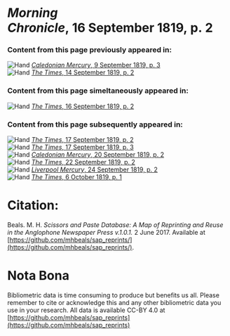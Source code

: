# *Morning Chronicle*, 16 September 1819, p. 2  
  
### Content from this page previously appeared in:  
![Hand](http://scissorsandpaste.net/wp-content/uploads/2017/06/smallhandpointer.png) [*Caledonian Mercury*, 9 September 1819, p. 3](https://mhbeals.github.io/sap_html/Caledonian-Mercury/Caledonian-Mercury-9-September-1819-p-3)  
![Hand](http://scissorsandpaste.net/wp-content/uploads/2017/06/smallhandpointer.png) [*The Times*, 14 September 1819, p. 2](https://mhbeals.github.io/sap_html/The-Times/The-Times-14-September-1819-p-2)  
  
### Content from this page simeltaneously appeared in:  
![Hand](http://scissorsandpaste.net/wp-content/uploads/2017/06/smallhandpointer.png) [*The Times*, 16 September 1819, p. 2](https://mhbeals.github.io/sap_html/The-Times/The-Times-16-September-1819-p-2)  
  
### Content from this page subsequently appeared in:  
![Hand](http://scissorsandpaste.net/wp-content/uploads/2017/06/smallhandpointer.png) [*The Times*, 17 September 1819, p. 2](https://mhbeals.github.io/sap_html/The-Times/The-Times-17-September-1819-p-2)  
![Hand](http://scissorsandpaste.net/wp-content/uploads/2017/06/smallhandpointer.png) [*The Times*, 17 September 1819, p. 3](https://mhbeals.github.io/sap_html/The-Times/The-Times-17-September-1819-p-3)  
![Hand](http://scissorsandpaste.net/wp-content/uploads/2017/06/smallhandpointer.png) [*Caledonian Mercury*, 20 September 1819, p. 2](https://mhbeals.github.io/sap_html/Caledonian-Mercury/Caledonian-Mercury-20-September-1819-p-2)  
![Hand](http://scissorsandpaste.net/wp-content/uploads/2017/06/smallhandpointer.png) [*The Times*, 22 September 1819, p. 2](https://mhbeals.github.io/sap_html/The-Times/The-Times-22-September-1819-p-2)  
![Hand](http://scissorsandpaste.net/wp-content/uploads/2017/06/smallhandpointer.png) [*Liverpool Mercury*, 24 September 1819, p. 2](https://mhbeals.github.io/sap_html/Liverpool-Mercury/Liverpool-Mercury-24-September-1819-p-2)  
![Hand](http://scissorsandpaste.net/wp-content/uploads/2017/06/smallhandpointer.png) [*The Times*, 6 October 1819, p. 1](https://mhbeals.github.io/sap_html/The-Times/The-Times-6-October-1819-p-1)  


# Citation: 

Beals. M. H. *Scissors and Paste Database: A Map of Reprinting and Reuse in the Anglophone Newspaper Press v.1.0.1.* 2 June 2017. Available at [https://github.com/mhbeals/sap_reprints/](https://github.com/mhbeals/sap_reprints/). 

# Nota Bona

Bibliometric data is time consuming to produce but benefits us all. Please remember to cite or acknowledge this and any other bibliometric data you use in your research. All data is available CC-BY 4.0 at [https://github.com/mhbeals/sap_reprints](https://github.com/mhbeals/sap_reprints)
